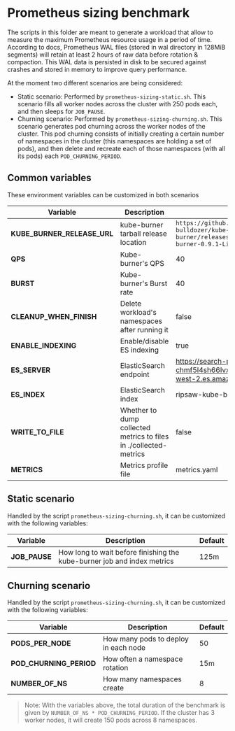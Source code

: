 # Prometheus sizing benchmark

The scripts in this folder are meant to generate a workload that allow to measure the maximum Prometheus resource usage in a period of time.
According to docs, Prometheus WAL files (stored in wal directory in 128MiB segments) will retain at least 2 hours of raw data before rotation & compaction. This WAL data is persisted in disk to be secured against crashes and stored in memory to improve query performance.

At the moment two different scenarios are being considered:

- Static scenario: Performed by `prometheus-sizing-static.sh`. This scenario fills all worker nodes across the cluster with 250 pods each, and then sleeps for `JOB_PAUSE`.
- Churning scenario: Performed by `prometheus-sizing-churning.sh`. This scenario generates pod churning across the worker nodes of the cluster. This pod churning consists of initially creating a certain number of namespaces in the cluster (this namespaces are holding a set of pods), and then delete and recreate each of those namespaces (with all its pods) each `POD_CHURNING_PERIOD`.

## Common variables

These environment variables can be customized in both scenarios

| Variable         | Description                         | Default |
|------------------|-------------------------------------|---------|
| **KUBE_BURNER_RELEASE_URL** | kube-burner tarball release location | `https://github.com/cloud-bulldozer/kube-burner/releases/download/v0.9.1/kube-burner-0.9.1-Linux-x86_64.tar.gz` |
| **QPS**              | Kube-burner's QPS                     | 40 |
| **BURST**              | Kube-burner's Burst rate            | 40 |
| **CLEANUP_WHEN_FINISH** | Delete workload's namespaces after running it | false |
| **ENABLE_INDEXING**  | Enable/disable ES indexing      | true |
| **ES_SERVER**        | ElasticSearch endpoint         | https://search-perfscale-dev-chmf5l4sh66lvxbnadi4bznl3a.us-west-2.es.amazonaws.com:443|
| **ES_INDEX**         | ElasticSearch index            | ripsaw-kube-burner |
| **WRITE_TO_FILE**    | Whether to dump collected metrics to files in ./collected-metrics | false |
| **METRICS**          | Metrics profile file | metrics.yaml |

## Static scenario

Handled by the script `prometheus-sizing-churning.sh`, it can be customized with the following variables:

| Variable         | Description                         | Default |
|------------------|-------------------------------------|---------|
| **JOB_PAUSE**        | How long to wait before finishing the kube-burner job and index metrics | 125m |

## Churning scenario

Handled by the script `prometheus-sizing-churning.sh`, it can be customized with the following variables:

| Variable         | Description                         | Default |
|------------------|-------------------------------------|---------|
| **PODS_PER_NODE**    | How many pods to deploy in each node  | 50 |
| **POD_CHURNING_PERIOD**    | How often a namespace rotation  | 15m |
| **NUMBER_OF_NS**    | How many namespaces create             | 8 |

> Note: With the variables above, the total duration of the benchmark is given by `NUMBER_OF_NS * POD_CHURNING_PERIOD`. If the cluster has 3 worker nodes, it will create 150 pods across 8 namespaces.
